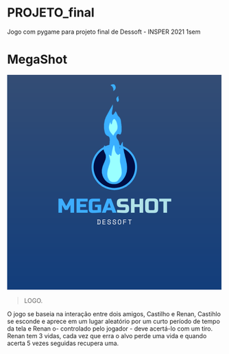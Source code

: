 # PROJETO_final
Jogo com pygame para projeto final de Dessoft - INSPER 2021 1sem

# MegaShot
![alt text](https://github.com/josephkneto/referencia/blob/master/megashot.logo.png)
> LOGO.



O jogo se baseia na interação entre dois amigos, Castilho e Renan, Castihlo se esconde e aprece em um lugar aleatório por um curto período de tempo da tela e Renan o- controlado pelo jogador - deve acertá-lo com um tiro. Renan tem 3 vidas, cada vez que erra o alvo perde uma vida e quando acerta 5 vezes seguidas recupera uma. 
